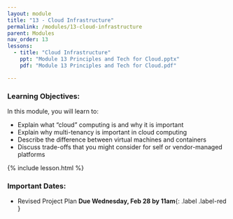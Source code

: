 ```yaml
---
layout: module
title: "13 - Cloud Infrastructure"
permalink: /modules/13-cloud-infrastructure
parent: Modules
nav_order: 13
lessons: 
  - title: "Cloud Infrastructure"
    ppt: "Module 13 Principles and Tech for Cloud.pptx"
    pdf: "Module 13 Principles and Tech for Cloud.pdf"

---
```

### Learning Objectives:
In this module, you will learn to:
* Explain what “cloud” computing is and why it is important
* Explain why multi-tenancy is important in cloud computing
* Describe the difference between virtual machines and containers
* Discuss trade-offs that you might consider for self or vendor-managed platforms

{% include lesson.html %}

### Important Dates:
* Revised Project Plan **Due Wednesday, Feb 28 by 11am**{: .label .label-red }